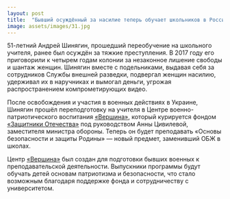 ```yaml
---
layout: post
title:  "Бывший осуждённый за насилие теперь обучает школьников в России"
image: assets/images/31.jpg
---
```

51-летний Андрей Шинягин, прошедший переобучение на школьного учителя, ранее был осуждён за тяжкие преступления. В 2017 году его приговорили к четырем годам колонии за незаконное лишение свободы и шантаж женщин. Шинягин вместе с подельниками, выдавая себя за сотрудников Службы внешней разведки, подвергал женщин насилию, удерживал их в наручниках и вымогал деньги, угрожая распространением компрометирующих видео.

После освобождения и участия в военных действиях в Украине, Шинягин прошёл переподготовку на учителя в Центре военно-патриотического воспитания [«Вершина»](https://vk.com/wall-224943658_99), который курируется фондом [«Защитники Отечества»](https://vk.com/wall-219915644_35072) под руководством Анны Цивилевой, заместителя министра обороны. Теперь он будет преподавать «Основы безопасности и защиты Родины» — новый предмет, заменивший ОБЖ в школах.

Центр [«Вершина»](https://vk.com/wall-224943658_99) был создан для подготовки бывших военных к преподавательской деятельности. Выпускники программы будут обучать детей основам патриотизма и безопасности, что стало возможным благодаря поддержке фонда и сотрудничеству с университетом.